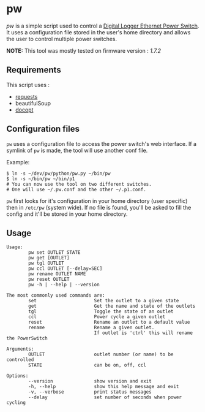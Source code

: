 # pw
*pw* is a simple script used to control a
[Digital Logger Ethernet Power Switch](http://www.digital-loggers.com/lpc.html "website").
It uses a configuration file stored in the user's home directory and allows the user
to control multiple power switches.

**NOTE:** This tool was mostly tested on firmware version : *1.7.2*

## Requirements
This script uses :
 * [requests](http://docs.python-requests.org/en/latest/user/quickstart/)
 * beautifulSoup
 * [docopt](https://github.com/docopt/docopt)

## Configuration files
`pw` uses a configuration file to access the power switch's web interface.
If a symlink of `pw` is made, the tool will use another conf file.

Example:
```
$ ln -s ~/dev/pw/python/pw.py ~/bin/pw
$ ln -s ~/bin/pw ~/bin/p1
# You can now use the tool on two different switches.
# One will use ~/.pw.conf and the other ~/.p1.conf.
```
`pw` first looks for it's configuration in your home directory (user specific) then in `/etc/pw` (system wide). If no file is found, you'll be asked to fill the config and it'll be stored in your home directory.

## Usage
```
Usage:
        pw set OUTLET STATE
        pw get [OUTLET]
        pw tgl OUTLET
        pw ccl OUTLET [--delay=SEC]
        pw rename OUTLET NAME
        pw reset OUTLET
        pw -h | --help | --version

The most commonly used commands are:
        set                     Set the outlet to a given state
        get                     Get the name and state of the outlets
        tgl                     Toggle the state of an outlet
        ccl                     Power cycle a given outlet
        reset                   Rename an outlet to a default value
        rename                  Rename a given outlet.
                                If outlet is 'ctrl' this will rename the PowerSwitch

Arguments:
        OUTLET                  outlet number (or name) to be controlled
        STATE                   can be on, off, ccl

Options:
        --version               show version and exit
        -h, --help              show this help message and exit
        -v, --verbose           print status messages
        --delay                 set number of seconds when power cycling
```
